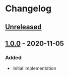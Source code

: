 # Changelog

## [Unreleased][]

## [1.0.0][] - 2020-11-05

### Added

-   Initial implementation

[unreleased]:
	https://github.com/niksy/stylelint-no-unresolved-module/compare/v1.0.0...HEAD
[1.0.0]: https://github.com/niksy/stylelint-no-unresolved-module/tree/v1.0.0
